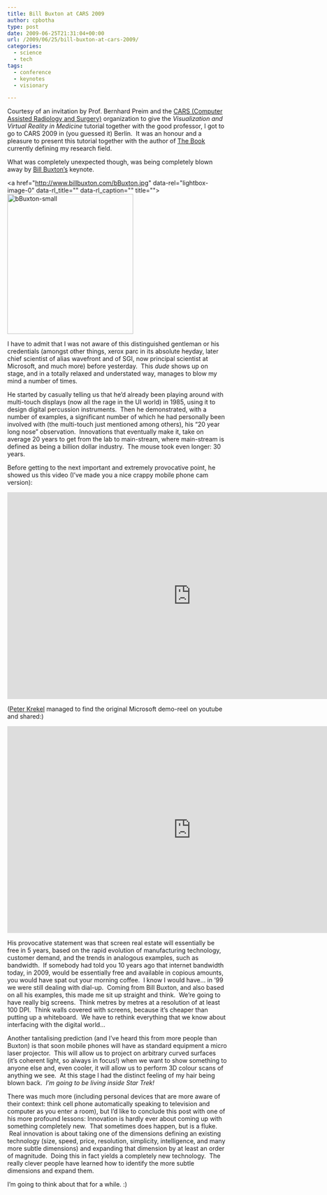 ```yaml
---
title: Bill Buxton at CARS 2009
author: cpbotha
type: post
date: 2009-06-25T21:31:04+00:00
url: /2009/06/25/bill-buxton-at-cars-2009/
categories:
  - science
  - tech
tags:
  - conference
  - keynotes
  - visionary

---
```

Courtesy of an invitation by Prof. Bernhard Preim and the [CARS (Computer Assisted Radiology and Surgery)][1] organization to give the _Visualization and Virtual Reality in Medicine_ tutorial together with the good professor, I got to go to CARS 2009 in (you guessed it) Berlin.  It was an honour and a pleasure to present this tutorial together with the author of [The Book][2] currently defining my research field.

What was completely unexpected though, was being completely blown away by [Bill Buxton&#8217;s][3] keynote.

<a href="http://www.billbuxton.com/bBuxton.jpg" data-rel="lightbox-image-0" data-rl\_title="" data-rl\_caption="" title=""><img data-attachment-id="539" data-permalink="https://cpbotha.net/2009/06/25/bill-buxton-at-cars-2009/bbuxton-small/" data-orig-file="https://cpbotha.net/wp-content/uploads/2009/06/bBuxton-small.jpg" data-orig-size="480,534" data-comments-opened="1" data-image-meta="{&quot;aperture&quot;:&quot;0&quot;,&quot;credit&quot;:&quot;&quot;,&quot;camera&quot;:&quot;&quot;,&quot;caption&quot;:&quot;&quot;,&quot;created_timestamp&quot;:&quot;0&quot;,&quot;copyright&quot;:&quot;&quot;,&quot;focal_length&quot;:&quot;0&quot;,&quot;iso&quot;:&quot;0&quot;,&quot;shutter_speed&quot;:&quot;0&quot;,&quot;title&quot;:&quot;&quot;}" data-image-title="bBuxton-small" data-image-description="" data-medium-file="https://cpbotha.net/wp-content/uploads/2009/06/bBuxton-small-269x300.jpg" data-large-file="https://cpbotha.net/wp-content/uploads/2009/06/bBuxton-small.jpg" class="alignnone size-full wp-image-539" style="border: 0px;" title="bBuxton-small" src="http://cpbotha.net/wp-content/uploads/2009/06/bBuxton-small.jpg" alt="bBuxton-small" width="288" height="320" srcset="https://cpbotha.net/wp-content/uploads/2009/06/bBuxton-small.jpg 480w, https://cpbotha.net/wp-content/uploads/2009/06/bBuxton-small-269x300.jpg 269w" sizes="(max-width: 288px) 85vw, 288px" /></a>

I have to admit that I was not aware of this distinguished gentleman or his credentials (amongst other things, xerox parc in its absolute heyday, later chief scientist of alias wavefront and of SGI, now principal scientist at Microsoft, and much more) before yesterday.  This _dude_ shows up on stage, and in a totally relaxed and understated way, manages to blow my mind a number of times.

He started by casually telling us that he&#8217;d already been playing around with multi-touch displays (now all the rage in the UI world) in 1985, using it to design digital percussion instruments.  Then he demonstrated, with a number of examples, a significant number of which he had personally been involved with (the multi-touch just mentioned among others), his &#8220;20 year long nose&#8221; observation.  Innovations that eventually make it, take on average 20 years to get from the lab to main-stream, where main-stream is defined as being a billion dollar industry.  The mouse took even longer: 30 years.

Before getting to the next important and extremely provocative point, he showed us this video (I&#8217;ve made you a nice crappy mobile phone cam version):

<div class="jetpack-video-wrapper">
  <span class="embed-youtube" style="text-align:center; display: block;"><iframe class='youtube-player' type='text/html' width='840' height='473' src='https://www.youtube.com/embed/6nerac6i3FE?version=3&#038;rel=1&#038;fs=1&#038;autohide=2&#038;showsearch=0&#038;showinfo=1&#038;iv_load_policy=1&#038;wmode=transparent' allowfullscreen='true' style='border:0;'></iframe></span>
</div>

([Peter Krekel][4] managed to find the original Microsoft demo-reel on youtube and shared:)

<div class="jetpack-video-wrapper">
  <span class="embed-youtube" style="text-align:center; display: block;"><iframe class='youtube-player' type='text/html' width='840' height='473' src='https://www.youtube.com/embed/DQdGvfV4WnU?version=3&#038;rel=1&#038;fs=1&#038;autohide=2&#038;showsearch=0&#038;showinfo=1&#038;iv_load_policy=1&#038;wmode=transparent' allowfullscreen='true' style='border:0;'></iframe></span>
</div>

His provocative statement was that screen real estate will essentially be free in 5 years, based on the rapid evolution of manufacturing technology, customer demand, and the trends in analogous examples, such as bandwidth.  If somebody had told you 10 years ago that internet bandwidth today, in 2009, would be essentially free and available in copious amounts, you would have spat out your morning coffee.  I know I would have&#8230; in &#8217;99 we were still dealing with dial-up.  Coming from Bill Buxton, and also based on all his examples, this made me sit up straight and think.  We&#8217;re going to have really big screens.  Think metres by metres at a resolution of at least 100 DPI.  Think walls covered with screens, because it&#8217;s cheaper than putting up a whiteboard.  We have to rethink everything that we know about interfacing with the digital world&#8230;

Another tantalising prediction (and I&#8217;ve heard this from more people than Buxton) is that soon mobile phones will have as standard equipment a micro laser projector.  This will allow us to project on arbitrary curved surfaces (it&#8217;s coherent light, so always in focus!) when we want to show something to anyone else and, even cooler, it will allow us to perform 3D colour scans of anything we see.  At this stage I had the distinct feeling of my hair being blown back.  _I&#8217;m going to be living inside Star Trek!_

There was much more (including personal devices that are more aware of their context: think cell phone automatically speaking to television and computer as you enter a room), but I&#8217;d like to conclude this post with one of his more profound lessons: Innovation is hardly ever about coming up with something completely new.  That sometimes does happen, but is a fluke.  Real innovation is about taking one of the dimensions defining an existing technology (size, speed, price, resolution, simplicity, intelligence, and many more subtle dimensions) and expanding that dimension by at least an order of magnitude.  Doing this in fact yields a completely new technology.  The really clever people have learned how to identify the more subtle dimensions and expand them.

I&#8217;m going to think about that for a while. :)

 [1]: http://cars-int.org/ "Link to the CARS website."
 [2]: http://www.amazon.co.uk/Visualization-Medicine-Algorithms-Applications-Kaufmann/dp/0123705967/ref=sr_1_1?ie=UTF8&s=books&qid=1245963398&sr=8-1 "Link to Visualization in Medicine book on Amazon"
 [3]: http://www.billbuxton.com/ "Bill Buxton's website"
 [4]: http://krekel.nl/ "Peter Krekel's website"